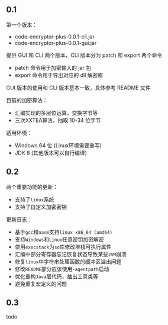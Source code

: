 ## 0.1

第一个版本：
- code-encryptor-plus-0.0.1-cli.jar
- code-encryptor-plus-0.0.1-gui.jar

提供 GUI 和 CLI 两个版本，CLI 版本分为 patch 和 export 两个命令
- patch 命令用于加密输入的 jar 包
- export 命令用于导出对应的 dll 解密库

GUI 版本的使用和 CLI 版本基本一致，具体参考 README 文件

目前的加密算法：
- 汇编实现的多层位运算，交换字节等
- 三次XXTEA算法，抽取 10-34 位字节

适用环境：
- Windows 64 位 (Linux环境需要重写)
- JDK 8 (其他版本可以自行编译)

## 0.2

两个重要功能的更新：
- 支持了`linux`系统
- 支持了自定义加密密钥

更新日志：
- 基于`gcc`和`nasm`支持`linux x86_64 (amd64)`
- 支持`Windows`和`Linux`任意密钥加密解密
- 使用`execstack`为`so`库修改堆栈可执行属性
- 汇编中部分寄存器忘记恢复状态导致某些`JVM`崩溃
- 修复`linux`中字符串处理函数的缓冲区溢出问题
- 修改`README`部分应该使用`-agentpath`启动
- 优化重构`Java`层代码，抽出工具类等
- 避免重复宏定义的问题

## 0.3

todo